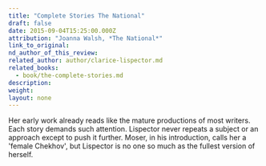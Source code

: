 ```yaml
---
title: "Complete Stories The National"
draft: false
date: 2015-09-04T15:25:00.000Z
attribution: "Joanna Walsh, *The National*"
link_to_original:
nd_author_of_this_review:
related_author: author/clarice-lispector.md
related_books:
  - book/the-complete-stories.md
description:
weight:
layout: none
---
```

Her early work already reads like the mature productions of most writers. Each story demands such attention. Lispector never repeats a subject or an approach except to push it further. Moser, in his introduction, calls her a 'female Chekhov', but Lispector is no one so much as the fullest version of herself.

